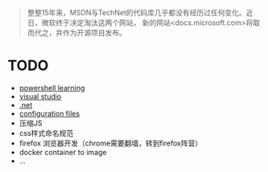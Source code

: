 >整整15年来，MSDN与TechNet的代码库几乎都没有经历过任何变化。近日，微软终于决定淘汰这两个网站，
>新的网站<docs.microsoft.com>将取而代之，并作为开源项目发布。

# TODO

* [powershell learning](https://docs.microsoft.com/zh-cn/powershell/)
* [visual studio](https://docs.microsoft.com/en-us/visualstudio/ide/index)
* [.net](https://docs.microsoft.com/en-us/dotnet/welcome)
* [configuration files](https://docs.microsoft.com/en-us/dotnet/framework/configure-apps/index)
* 压缩JS
* css样式命名规范
* firefox 浏览器开发（chrome需要翻墙，转到firefox阵营）
* docker container to image 
* ...
